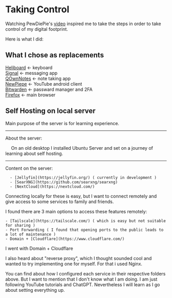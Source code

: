 # Taking Control
Watching PewDiePie's [video](https://youtu.be/u_Lxkt50xOg?si=SDcBdVsH5MwVnAHd) inspired me to take the steps in order to take control of my digital footprint.

Here is what I did:

## What I chose as replacements

[Heliboard](HeliBoard) &larr; keyboard<br> 
[Signal](https://signal.org/#signal) &larr; messaging app<br>
[QOwnNotes](https://www.qownnotes.org/) &larr; note taking app<br>
[NewPiepe](https://newpipe.net/) &larr; YouTube android client<br>
[Bitwarden](https://bitwarden.com/) &larr; passward manager and 2FA<br>
[Firefox](https://www.firefox.com/en-US/) &larr; main browser<br>


## Self Hosting on local server
Main purpose of the server is for learning experience. 

---
About the server:

 &emsp; On an old desktop I installed Ubuntu Server and set on a journey of learning about self hosting.
 
 

---
Content on the server:

      - [Jellyfin](https://jellyfin.org/) ( currently in development )
      - [SearXNG](https://github.com/searxng/searxng)
      - [NextCloud](https://nextcloud.com/)

Connecting locally for these is easy, but I want to connect remotely and give access to some services to family and friends.

I found there are 3 main options to access these features remotely:

    - [Tailscale](https://tailscale.com/) ( which is easy but not suitable for sharing )
    - Port Forwarding ( I found that opening ports to the public leads to a lot of maintenance )
    - Domain + [Cloudflare](https://www.cloudflare.com/)

I went with Domain + Cloudflare

I also heard about "reverse proxy", which I thought sounded cool and wanted to try implementing one for myself. For that i used Nginx.

You can find about how I configured each service in their respective folders above. But I want to mention that I don't know what I am doing. I am just following YouTube tutorials and ChatGPT. Nevertheless I will learn as I go about setting everything up.
